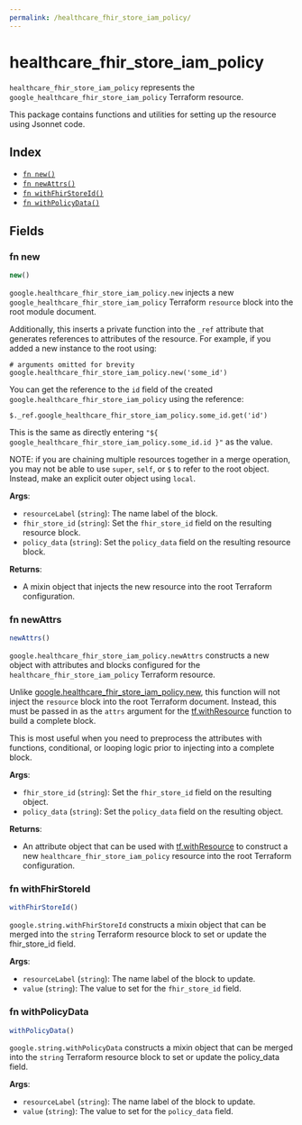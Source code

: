 ```yaml
---
permalink: /healthcare_fhir_store_iam_policy/
---
```


# healthcare_fhir_store_iam_policy

`healthcare_fhir_store_iam_policy` represents the `google_healthcare_fhir_store_iam_policy` Terraform resource.



This package contains functions and utilities for setting up the resource using Jsonnet code.


## Index

* [`fn new()`](#fn-new)
* [`fn newAttrs()`](#fn-newattrs)
* [`fn withFhirStoreId()`](#fn-withfhirstoreid)
* [`fn withPolicyData()`](#fn-withpolicydata)

## Fields

### fn new

```ts
new()
```


`google.healthcare_fhir_store_iam_policy.new` injects a new `google_healthcare_fhir_store_iam_policy` Terraform `resource`
block into the root module document.

Additionally, this inserts a private function into the `_ref` attribute that generates references to attributes of the
resource. For example, if you added a new instance to the root using:

    # arguments omitted for brevity
    google.healthcare_fhir_store_iam_policy.new('some_id')

You can get the reference to the `id` field of the created `google.healthcare_fhir_store_iam_policy` using the reference:

    $._ref.google_healthcare_fhir_store_iam_policy.some_id.get('id')

This is the same as directly entering `"${ google_healthcare_fhir_store_iam_policy.some_id.id }"` as the value.

NOTE: if you are chaining multiple resources together in a merge operation, you may not be able to use `super`, `self`,
or `$` to refer to the root object. Instead, make an explicit outer object using `local`.

**Args**:
  - `resourceLabel` (`string`): The name label of the block.
  - `fhir_store_id` (`string`): Set the `fhir_store_id` field on the resulting resource block.
  - `policy_data` (`string`): Set the `policy_data` field on the resulting resource block.

**Returns**:
- A mixin object that injects the new resource into the root Terraform configuration.


### fn newAttrs

```ts
newAttrs()
```


`google.healthcare_fhir_store_iam_policy.newAttrs` constructs a new object with attributes and blocks configured for the `healthcare_fhir_store_iam_policy`
Terraform resource.

Unlike [google.healthcare_fhir_store_iam_policy.new](#fn-new), this function will not inject the `resource`
block into the root Terraform document. Instead, this must be passed in as the `attrs` argument for the
[tf.withResource](https://github.com/tf-libsonnet/core/tree/main/docs#fn-withresource) function to build a complete block.

This is most useful when you need to preprocess the attributes with functions, conditional, or looping logic prior to
injecting into a complete block.

**Args**:
  - `fhir_store_id` (`string`): Set the `fhir_store_id` field on the resulting object.
  - `policy_data` (`string`): Set the `policy_data` field on the resulting object.

**Returns**:
  - An attribute object that can be used with [tf.withResource](https://github.com/tf-libsonnet/core/tree/main/docs#fn-withresource) to construct a new `healthcare_fhir_store_iam_policy` resource into the root Terraform configuration.


### fn withFhirStoreId

```ts
withFhirStoreId()
```

`google.string.withFhirStoreId` constructs a mixin object that can be merged into the `string`
Terraform resource block to set or update the fhir_store_id field.



**Args**:
  - `resourceLabel` (`string`): The name label of the block to update.
  - `value` (`string`): The value to set for the `fhir_store_id` field.


### fn withPolicyData

```ts
withPolicyData()
```

`google.string.withPolicyData` constructs a mixin object that can be merged into the `string`
Terraform resource block to set or update the policy_data field.



**Args**:
  - `resourceLabel` (`string`): The name label of the block to update.
  - `value` (`string`): The value to set for the `policy_data` field.
